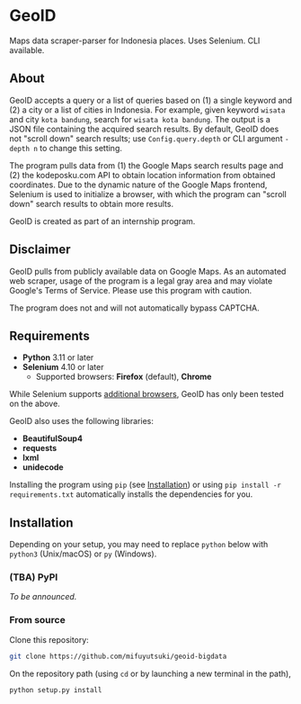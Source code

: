 # GeoID

Maps data scraper-parser for Indonesia places. Uses Selenium. CLI available.

## About

GeoID accepts a query or a list of queries based on (1) a single keyword and (2) a city or a list of cities in Indonesia. For example, given keyword `wisata` and city `kota bandung`, search for `wisata kota bandung`. The output is a JSON file containing the acquired search results. By default, GeoID does not "scroll down" search results; use `Config.query.depth` or CLI argument `-depth n` to change this setting.

The program pulls data from (1) the Google Maps search results page and (2) the kodeposku.com API to obtain location information from obtained coordinates. Due to the dynamic nature of the Google Maps frontend, Selenium is used to initialize a browser, with which the program can "scroll down" search results to obtain more results.

GeoID is created as part of an internship program.

## Disclaimer

GeoID pulls from publicly available data on Google Maps. As an automated web scraper, usage of the program is a legal gray area and may violate Google's Terms of Service. Please use this program with caution.

The program does not and will not automatically bypass CAPTCHA.

## Requirements

* **Python** 3.11 or later
* **Selenium** 4.10 or later
  * Supported browsers: **Firefox** (default), **Chrome**

While Selenium supports [additional browsers](https://www.selenium.dev/documentation/webdriver/browsers/), GeoID has only been tested on the above.

GeoID also uses the following libraries:

* **BeautifulSoup4**
* **requests**
* **lxml**
* **unidecode**

Installing the program using `pip` (see [Installation](#installation)) or using `pip install -r requirements.txt` automatically installs the dependencies for you.

## Installation

Depending on your setup, you may need to replace `python` below with `python3` (Unix/macOS) or `py` (Windows).

### (TBA) PyPI

*To be announced.*

### From source

Clone this repository:

```bash
git clone https://github.com/mifuyutsuki/geoid-bigdata
```

On the repository path (using `cd` or by launching a new terminal in the path),

```bash
python setup.py install
```

